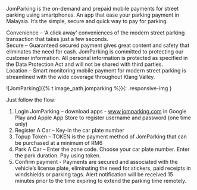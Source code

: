 JomParking is the on-demand and prepaid mobile payments for street parking using smartphones. An app that ease your parking payment in Malaysia. It’s the simple, secure and quick way to pay for parking.

Convenience – ‘A click away’ conveniences of the modern street parking transaction that takes just a few seconds.  
Secure – Guaranteed secured payment gives great content and safety that eliminates the need for cash. JomParking is committed to protecting our customer information. All personal information is protected as specified in the Data Protection Act and will not be shared with third parties.  
Location – Smart monitoring mobile payment for modern street parking is streamlined with the wide coverage throughout Klang Valley.

![JomParking]({% t image_path.jomparking %}){: .responsive-img }

Just follow the flow:
1. Login JomParking – download apps - www.jomparking.com in Google Play and Apple App Store to register username and password (one time only)
2. Register A Car – Key-in the car plate number
3. Topup Token – TOKEN is the payment method of JomParking that can be purchased at a minimum of RM6
4. Park A Car – Enter the zone code. Choose your car plate number. Enter the park duration. Pay using token.
5. Confirm payment - Payments are secured and associated with the vehicle’s license plate, eliminating the need for stickers, paid receipts in windshields or parking tags. Alert notification will be received 15 minutes prior to the time expiring to extend the parking time remotely.
